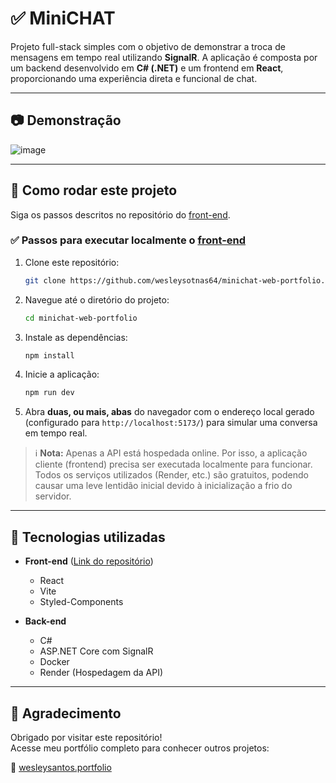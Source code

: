 # ✅ MiniCHAT

Projeto full-stack simples com o objetivo de demonstrar a troca de mensagens em tempo real utilizando **SignalR**. A aplicação é composta por um backend desenvolvido em **C# (.NET)** e um frontend em **React**, proporcionando uma experiência direta e funcional de chat.

---

## 📷 Demonstração
![image](https://github.com/user-attachments/assets/317fecad-b03a-4a25-8a5f-74c951fe66ef)


---

## 🚀 Como rodar este projeto
Siga os passos descritos no repositório do [front-end](https://github.com/wesleysotnas64/minichat-web-portfolio). 

### ✅ Passos para executar localmente o [front-end](https://github.com/wesleysotnas64/minichat-web-portfolio)

1. Clone este repositório:
   ```bash
   git clone https://github.com/wesleysotnas64/minichat-web-portfolio.git
   ```

2. Navegue até o diretório do projeto:
   ```bash
   cd minichat-web-portfolio
   ```

3. Instale as dependências:
   ```bash
   npm install
   ```

4. Inicie a aplicação:
   ```bash
   npm run dev
   ```

5. Abra **duas, ou mais, abas** do navegador com o endereço local gerado (configurado para `http://localhost:5173/`) para simular uma conversa em tempo real.

> ℹ️ **Nota:** Apenas a API está hospedada online. Por isso, a aplicação cliente (frontend) precisa ser executada localmente para funcionar.  
> Todos os serviços utilizados (Render, etc.) são gratuitos, podendo causar uma leve lentidão inicial devido à inicialização a frio do servidor.

---

## 🧪 Tecnologias utilizadas

- **Front-end** ([Link do repositório](https://github.com/wesleysotnas64/minichat-web-portfolio))
  - React
  - Vite
  - Styled-Components

- **Back-end**
  - C#
  - ASP.NET Core com SignalR
  - Docker
  - Render (Hospedagem da API)

---

## 🙏 Agradecimento

Obrigado por visitar este repositório!  
Acesse meu portfólio completo para conhecer outros projetos:

🔗 [wesleysantos.portfolio](https://wesley-santos-dev-portfolio.netlify.app/)
